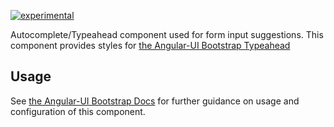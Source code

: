 [![experimental](http://badges.github.io/stability-badges/dist/experimental.svg)](http://github.com/badges/stability-badges)

Autocomplete/Typeahead component used for form input suggestions. This component provides styles for [the Angular-UI Bootstrap Typeahead](https://github.com/angular-ui/bootstrap/tree/master/src/typeahead)

## Usage

See [the Angular-UI Bootstrap Docs](http://angular-ui.github.io/bootstrap/) for further guidance on usage and configuration of this component.